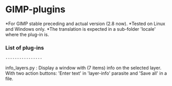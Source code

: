 GIMP-plugins
============

*For GIMP stable preceding and actual version (2.8 now).
*Tested on Linux and Windows only.
*The translation is expected in a sub-folder 'locale' where the plug-in is.

### List of plug-ins ###########################################################
    ----------------
info_layers.py :
  Display a window with (7 items) info on the selected layer.
  With two action buttons: 'Enter text' in 'layer-info' parasite and 'Save all' in a file.
